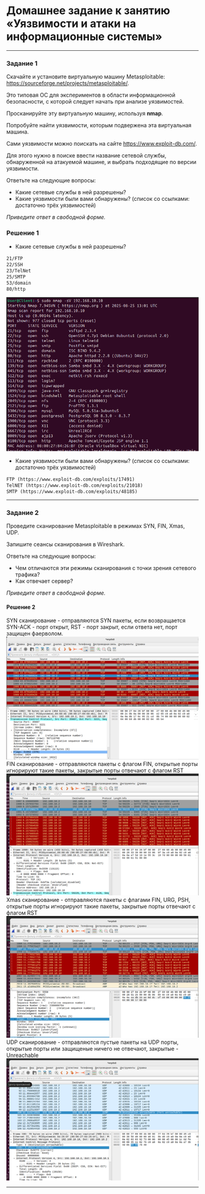# Домашнее задание к занятию «Уязвимости и атаки на информационные системы»

------

### Задание 1

Скачайте и установите виртуальную машину Metasploitable: https://sourceforge.net/projects/metasploitable/.

Это типовая ОС для экспериментов в области информационной безопасности, с которой следует начать при анализе уязвимостей.

Просканируйте эту виртуальную машину, используя **nmap**.

Попробуйте найти уязвимости, которым подвержена эта виртуальная машина.

Сами уязвимости можно поискать на сайте https://www.exploit-db.com/.

Для этого нужно в поиске ввести название сетевой службы, обнаруженной на атакуемой машине, и выбрать подходящие по версии уязвимости.

Ответьте на следующие вопросы:

- Какие сетевые службы в ней разрешены?
- Какие уязвимости были вами обнаружены? (список со ссылками: достаточно трёх уязвимостей)
  
*Приведите ответ в свободной форме.*  

### Решение 1

- Какие сетевые службы в ней разрешены?
```
21/FTP
22/SSH
23/TelNet
25/SMTP
53/domain
80/http
```
![SERVICE](https://github.com/zlodey-paha/13-01/blob/main/13-01/Service.PNG)

- Какие уязвимости были вами обнаружены? (список со ссылками: достаточно трёх уязвимостей)
```
FTP (https://www.exploit-db.com/exploits/17491)
TelNET (https://www.exploit-db.com/exploits/21018)
SMTP (https://www.exploit-db.com/exploits/48185)
```

------

### Задание 2

Проведите сканирование Metasploitable в режимах SYN, FIN, Xmas, UDP.

Запишите сеансы сканирования в Wireshark.

Ответьте на следующие вопросы:

- Чем отличаются эти режимы сканирования с точки зрения сетевого трафика?
- Как отвечает сервер?

*Приведите ответ в свободной форме.*

#### Решение 2

SYN сканирование - отправляются SYN пакеты, если возвращается SYN-ACK - порт открыт, RST - порт закрыт, если ответа нет, порт защищен фаерволом.
![SYN](https://github.com/zlodey-paha/13-01/blob/main/13-01/SYN.PNG)
FIN сканирование - отправляются пакеты с флагом FIN, открытые порты игнорируют такие пакеты, закрытые порты отвечают с флагом RST
![FIN](https://github.com/zlodey-paha/13-01/blob/main/13-01/FIN.PNG)
Xmas сканирование - отправляются пакеты с флагами FIN, URG, PSH, открытые порты игнорируют такие пакеты, закрытые порты отвечают с флагом RST
![Xmas](https://github.com/zlodey-paha/13-01/blob/main/13-01/Xmas.PNG)
UDP сканирование - отправляются пустые пакеты на UDP порты, открытые порты или защищеные ничего не отвечают, закрытые - Unreachable
![UDP](https://github.com/zlodey-paha/13-01/blob/main/13-01/UDP.PNG)

------
